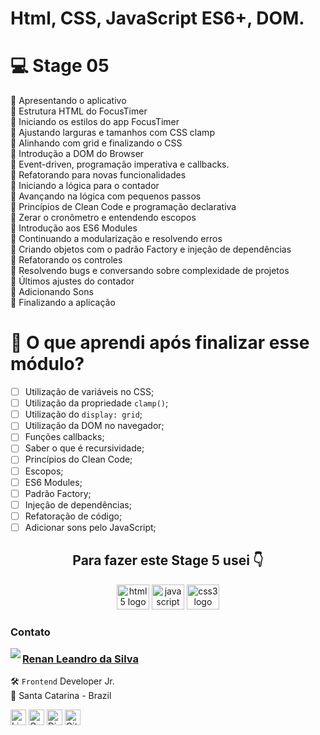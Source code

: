 # Html, CSS, JavaScript ES6+, DOM.

# 💻 Stage 05

🚀 Apresentando o aplicativo </br>
🚀 Estrutura HTML do FocusTimer </br>
🚀 Iniciando os estilos do app FocusTimer </br>
🚀 Ajustando larguras e tamanhos com CSS clamp </br>
🚀 Alinhando com grid e finalizando o CSS </br>
🚀 Introdução a DOM do Browser </br>
🚀 Event-driven, programação imperativa e callbacks. </br>
🚀 Refatorando para novas funcionalidades </br>
🚀 Iniciando a lógica para o contador </br>
🚀 Avançando na lógica com pequenos passos </br>
🚀 Princípios de Clean Code e programação declarativa </br>
🚀 Zerar o cronômetro e entendendo escopos </br>
🚀 Introdução aos ES6 Modules </br>
🚀 Continuando a modularização e resolvendo erros </br>
🚀 Criando objetos com o padrão Factory e injeção de dependências </br>
🚀 Refatorando os controles </br>
🚀 Resolvendo bugs e conversando sobre complexidade de projetos </br>
🚀 Últimos ajustes do contador </br>
🚀 Adicionando Sons </br>
🚀 Finalizando a aplicação </br>

# 🤔 O que aprendi após finalizar esse módulo?

- [ ] Utilização de variáveis no CSS;
- [ ] Utilização da propriedade `clamp()`;
- [ ] Utilização do `display: grid`;
- [ ] Utilização da DOM no navegador;
- [ ] Funções callbacks;
- [ ] Saber o que é recursividade;
- [ ] Princípios do Clean Code;
- [ ] Escopos;
- [ ] ES6 Modules;
- [ ] Padrão Factory;
- [ ] Injeção de dependências;
- [ ] Refatoração de código;
- [ ] Adicionar sons pelo JavaScript;

<h2 align="center">Para fazer este Stage 5 usei 👇</h2>

<div align="center">

  <img src="https://cdn.jsdelivr.net/gh/devicons/devicon/icons/html5/html5-original.svg" height="40" width="52" alt="html5 logo"  />
  <img src="https://cdn.jsdelivr.net/gh/devicons/devicon/icons/javascript/javascript-original.svg" height="40" width="52" alt="javascript logo"  />
  <img src="https://cdn.jsdelivr.net/gh/devicons/devicon/icons/css3/css3-original.svg" height="40" width="52" alt="css3 logo"  />
 
</div>

### Contato

<img align="left" src="https://www.github.com/renyzeraa.png?size=150">

### [**Renan Leandro da Silva**](https://github.com/renyzeraa)

🛠 `Frontend` Developer Jr. <br>
📍 Santa Catarina - Brazil

<a href="https://www.linkedin.com/in/renyzeraa" target="_blank"><img src="https://img.shields.io/badge/LinkedIn-0077B5?style=flat&logo=linkedin&logoColor=white" alt="LinkedIn Badge" height="25"></a>&nbsp;<a href="mailto:renansilvaytb@gmail.com" target="_blank"><img src="https://img.shields.io/badge/Gmail-D14836?style=flat&logo=gmail&logoColor=white" alt="Gmail Badge" height="25"></a>&nbsp;<a href="#"><img src="https://img.shields.io/badge/Discord-%237289DA.svg?logo=discord&logoColor=white" title="renan_s#7826" alt="Discord Badge" height="25"></a>&nbsp;<a href="https://www.github.com/renyzeraa" target="_blank"><img src="https://img.shields.io/badge/GitHub-100000?style=flat&logo=github&logoColor=white" alt="GitHub Badge" height="25"></a>&nbsp;

<br clear="left"/>

